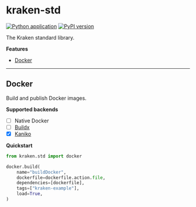 # kraken-std

[![Python application](https://github.com/kraken-build/kraken-std/actions/workflows/python-package.yml/badge.svg)](https://github.com/kraken-build/kraken-std/actions/workflows/python-package.yml)
[![PyPI version](https://badge.fury.io/py/kraken-std.svg)](https://badge.fury.io/py/kraken-std)

The Kraken standard library.

__Features__

* [Docker](#docker)

---

## Docker

  [Kaniko]: https://github.com/GoogleContainerTools/kaniko
  [Buildx]: https://docs.docker.com/buildx/working-with-buildx/

Build and publish Docker images.

__Supported backends__

* [ ] Native Docker
* [ ] [Buildx][]
* [x] [Kaniko][]

__Quickstart__

```py
from kraken.std import docker

docker.build(
    name="buildDocker",
    dockerfile=dockerfile.action.file,
    dependencies=[dockerfile],
    tags=["kraken-example"],
    load=True,
)
```
